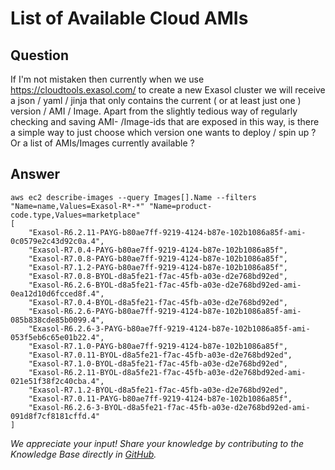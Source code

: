 # List of Available Cloud AMIs

## Question
If I'm not mistaken then currently when we use https://cloudtools.exasol.com/ to create a new Exasol cluster we will receive a json / yaml / jinja that only contains the current ( or at least just one ) version / AMI / Image.
Apart from the slightly tedious way of regularly checking and saving AMI- /Image-ids that are exposed in this way, is there a simple way to just choose which version one wants to deploy / spin up ? Or a list of AMIs/Images currently available ?

## Answer
```
aws ec2 describe-images --query Images[].Name --filters "Name=name,Values=Exasol-R*-*" "Name=product-code.type,Values=marketplace"  
[  
    "Exasol-R6.2.11-PAYG-b80ae7ff-9219-4124-b87e-102b1086a85f-ami-0c0579e2c43d92c0a.4",  
    "Exasol-R7.0.4-PAYG-b80ae7ff-9219-4124-b87e-102b1086a85f",  
    "Exasol-R7.0.8-PAYG-b80ae7ff-9219-4124-b87e-102b1086a85f",  
    "Exasol-R7.1.2-PAYG-b80ae7ff-9219-4124-b87e-102b1086a85f",  
    "Exasol-R7.0.8-BYOL-d8a5fe21-f7ac-45fb-a03e-d2e768bd92ed",  
    "Exasol-R6.2.6-BYOL-d8a5fe21-f7ac-45fb-a03e-d2e768bd92ed-ami-0ea12d10d6fcced8f.4",  
    "Exasol-R7.0.4-BYOL-d8a5fe21-f7ac-45fb-a03e-d2e768bd92ed",  
    "Exasol-R6.2.6-PAYG-b80ae7ff-9219-4124-b87e-102b1086a85f-ami-085b838cde85b0099.4",  
    "Exasol-R6.2.6-3-PAYG-b80ae7ff-9219-4124-b87e-102b1086a85f-ami-053f5eb6c65e01b22.4",  
    "Exasol-R7.1.0-PAYG-b80ae7ff-9219-4124-b87e-102b1086a85f",  
    "Exasol-R7.0.11-BYOL-d8a5fe21-f7ac-45fb-a03e-d2e768bd92ed",  
    "Exasol-R7.1.0-BYOL-d8a5fe21-f7ac-45fb-a03e-d2e768bd92ed",  
    "Exasol-R6.2.11-BYOL-d8a5fe21-f7ac-45fb-a03e-d2e768bd92ed-ami-021e51f38f2c40cba.4",  
    "Exasol-R7.1.2-BYOL-d8a5fe21-f7ac-45fb-a03e-d2e768bd92ed",  
    "Exasol-R7.0.11-PAYG-b80ae7ff-9219-4124-b87e-102b1086a85f",  
    "Exasol-R6.2.6-3-BYOL-d8a5fe21-f7ac-45fb-a03e-d2e768bd92ed-ami-091d8f7cf8181cffd.4"  
]
```

*We appreciate your input! Share your knowledge by contributing to the Knowledge Base directly in [GitHub](https://github.com/exasol/public-knowledgebase).* 